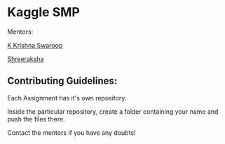 # Kaggle SMP
Mentors: 

[K Krishna Swaroop](https://github.com/geekswaroop)

[Shreeraksha](https://github.com/Shree987) 

## Contributing Guidelines:

Each Assignment has it's own repository.

 Inside the particular repository, create a folder containing your name and push the files there.

 Contact the mentors if you have any doubts!